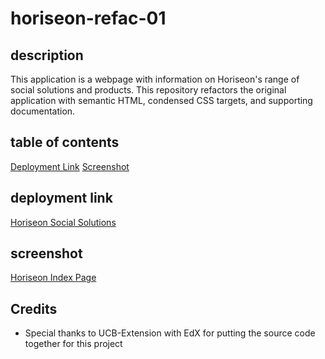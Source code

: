 # horiseon-refac-01

## description

This application is a webpage with information on Horiseon's range of social solutions and products. This repository refactors the original application with semantic HTML, condensed CSS targets, and supporting documentation.

## table of contents

[Deployment Link](#deployment-link)
[Screenshot](#screenshot)

## deployment link

[Horiseon Social Solutions](https://stevendreed.github.io/horiseon-refac-01/)

## screenshot

[Horiseon Index Page](./Assets/01-html-css-git-homework-demo.png)


## Credits

- Special thanks to UCB-Extension with EdX for putting the source code together for this project
